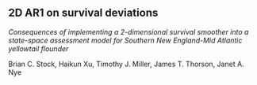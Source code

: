 ## 2D AR1 on survival deviations

*Consequences of implementing a 2-dimensional survival smoother into a state-space assessment model for Southern New England-Mid Atlantic yellowtail flounder*

Brian C. Stock, Haikun Xu, Timothy J. Miller, James T. Thorson, Janet A. Nye

